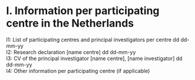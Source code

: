 # I. Information per participating centre in the Netherlands
I1: List of participating centres and principal investigators per centre dd dd-mm-yy \
I2: Research declaration [name centre] dd dd-mm-yy\
I3: CV of the principal investigator [name centre], [name investigator] dd dd-mm-yy \
I4: Other information per participating centre (if applicable)